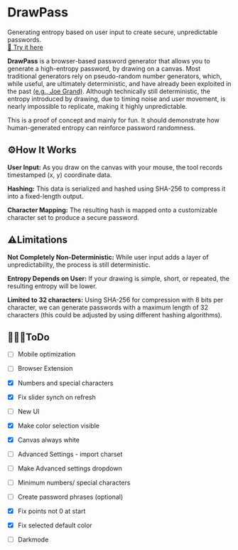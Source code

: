 # DrawPass
Generating entropy based on user input to create secure, unpredictable passwords. <br>
[🔗 Try it here](https://p1peli.github.io/DrawPass/src/index.html) 

**DrawPass** is a browser-based password generator that allows you to generate a high-entropy password, by drawing on a canvas. 
Most traditional generators rely on pseudo-random number generators, which, while useful, are ultimately deterministic, and have already been exploited in the past [(e.g., Joe Grand)](https://www.youtube.com/watch?v=o5IySpAkThg).
Although technically still deterministic, the entropy introduced by drawing, due to timing noise and user movement, is nearly impossible to replicate, making it highly unpredictable.

This is a proof of concept and mainly for fun. It should demonstrate how human-generated entropy can reinforce password randomness. 

## ⚙️How It Works
**User Input:** As you draw on the canvas with your mouse, the tool records timestamped (x, y) coordinate data.

**Hashing:** This data is serialized and hashed using SHA-256 to compress it into a fixed-length output.

**Character Mapping:** The resulting hash is mapped onto a customizable character set to produce a secure password.

## ⚠️Limitations
**Not Completely Non-Deterministic:** While user input adds a layer of unpredictability, the process is still deterministic.

**Entropy Depends on User:** If your drawing is simple, short, or repeated, the resulting entropy will be lower.

**Limited to 32 characters:** Using SHA-256 for compression with 8 bits per character, we can generate passwords with a maximum length of 32 characters (this could be adjusted by using different hashing algorithms).

## 🧗🏼‍♂️ToDo
- [ ] Mobile optimization
- [ ] Browser Extension
- [x] Numbers and special characters
- [x] Fix slider synch on refresh
- [ ] New UI
- [x] Make color selection visible
- [x] Canvas always white
- [ ] Advanced Settings - import charset
- [ ] Make Advanced settings dropdown
- [ ] Minimum numbers/ special characters
- [ ] Create password phrases (optional)
- [x] Fix points not 0 at start
- [x] Fix selected default color
- [ ] Darkmode


